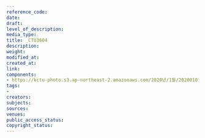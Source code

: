 ```yaml
---
reference_code: 
date: 
draft: 
level_of_description: 
media_type: 
title: _CTU3604
description: 
weight: 
modified_at: 
created_at: 
link: 
components:
- https://kctu-photo.s3.ap-northeast-2.amazonaws.com/2020년/1월/20200107_쌍용차지부+마지막+해고자+46명+사회적+합의에+따른+출근+투쟁/_CTU3604.jpg
tags:
- 
creators: 
subjects: 
sources: 
venues: 
public_access_status: 
copyright_status: 
---
```

